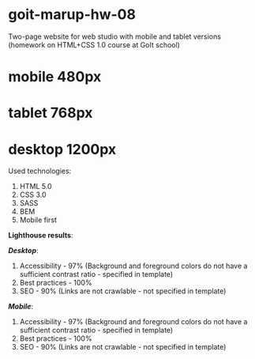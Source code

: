# goit-marup-hw-08

Two-page website for web studio with mobile and tablet versions (homework on HTML+CSS 1.0 course at GoIt
school)

# mobile 480px
# tablet 768px
# desktop 1200px 

Used technologies:

1. HTML 5.0
2. CSS 3.0
3. SASS
4. BEM
5. Mobile first

**Lighthouse results**:

**_Desktop_**:

1. Accessibility - 97% (Background and foreground colors do not have a sufficient contrast ratio -
   specified in template)
2. Best practices - 100%
3. SEO - 90% (Links are not crawlable - not specified in template)

**_Mobile_**:

1. Accessibility - 97% (Background and foreground colors do not have a sufficient contrast ratio -
   specified in template)
2. Best practices - 100%
3. SEO - 90% (Links are not crawlable - not specified in template)
